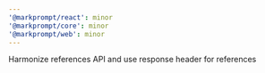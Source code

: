 ```yaml
---
'@markprompt/react': minor
'@markprompt/core': minor
'@markprompt/web': minor
---
```


Harmonize references API and use response header for references
